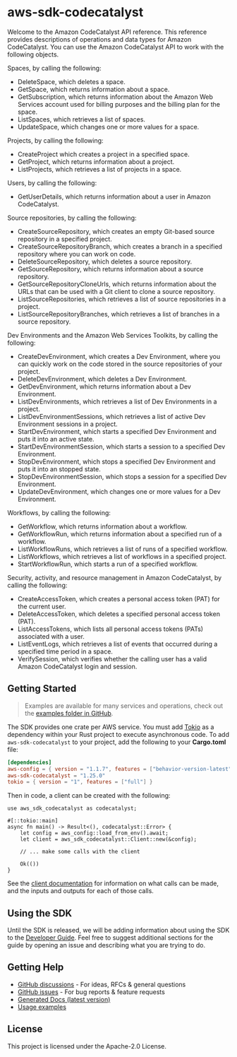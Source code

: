 # aws-sdk-codecatalyst

Welcome to the Amazon CodeCatalyst API reference. This reference provides descriptions of operations and data types for Amazon CodeCatalyst. You can use the Amazon CodeCatalyst API to work with the following objects.

Spaces, by calling the following:
  - DeleteSpace, which deletes a space.
  - GetSpace, which returns information about a space.
  - GetSubscription, which returns information about the Amazon Web Services account used for billing purposes and the billing plan for the space.
  - ListSpaces, which retrieves a list of spaces.
  - UpdateSpace, which changes one or more values for a space.

Projects, by calling the following:
  - CreateProject which creates a project in a specified space.
  - GetProject, which returns information about a project.
  - ListProjects, which retrieves a list of projects in a space.

Users, by calling the following:
  - GetUserDetails, which returns information about a user in Amazon CodeCatalyst.

Source repositories, by calling the following:
  - CreateSourceRepository, which creates an empty Git-based source repository in a specified project.
  - CreateSourceRepositoryBranch, which creates a branch in a specified repository where you can work on code.
  - DeleteSourceRepository, which deletes a source repository.
  - GetSourceRepository, which returns information about a source repository.
  - GetSourceRepositoryCloneUrls, which returns information about the URLs that can be used with a Git client to clone a source repository.
  - ListSourceRepositories, which retrieves a list of source repositories in a project.
  - ListSourceRepositoryBranches, which retrieves a list of branches in a source repository.

Dev Environments and the Amazon Web Services Toolkits, by calling the following:
  - CreateDevEnvironment, which creates a Dev Environment, where you can quickly work on the code stored in the source repositories of your project.
  - DeleteDevEnvironment, which deletes a Dev Environment.
  - GetDevEnvironment, which returns information about a Dev Environment.
  - ListDevEnvironments, which retrieves a list of Dev Environments in a project.
  - ListDevEnvironmentSessions, which retrieves a list of active Dev Environment sessions in a project.
  - StartDevEnvironment, which starts a specified Dev Environment and puts it into an active state.
  - StartDevEnvironmentSession, which starts a session to a specified Dev Environment.
  - StopDevEnvironment, which stops a specified Dev Environment and puts it into an stopped state.
  - StopDevEnvironmentSession, which stops a session for a specified Dev Environment.
  - UpdateDevEnvironment, which changes one or more values for a Dev Environment.

Workflows, by calling the following:
  - GetWorkflow, which returns information about a workflow.
  - GetWorkflowRun, which returns information about a specified run of a workflow.
  - ListWorkflowRuns, which retrieves a list of runs of a specified workflow.
  - ListWorkflows, which retrieves a list of workflows in a specified project.
  - StartWorkflowRun, which starts a run of a specified workflow.

Security, activity, and resource management in Amazon CodeCatalyst, by calling the following:
  - CreateAccessToken, which creates a personal access token (PAT) for the current user.
  - DeleteAccessToken, which deletes a specified personal access token (PAT).
  - ListAccessTokens, which lists all personal access tokens (PATs) associated with a user.
  - ListEventLogs, which retrieves a list of events that occurred during a specified time period in a space.
  - VerifySession, which verifies whether the calling user has a valid Amazon CodeCatalyst login and session.

## Getting Started

> Examples are available for many services and operations, check out the
> [examples folder in GitHub](https://github.com/awslabs/aws-sdk-rust/tree/main/examples).

The SDK provides one crate per AWS service. You must add [Tokio](https://crates.io/crates/tokio)
as a dependency within your Rust project to execute asynchronous code. To add `aws-sdk-codecatalyst` to
your project, add the following to your **Cargo.toml** file:

```toml
[dependencies]
aws-config = { version = "1.1.7", features = ["behavior-version-latest"] }
aws-sdk-codecatalyst = "1.25.0"
tokio = { version = "1", features = ["full"] }
```

Then in code, a client can be created with the following:

```rust,no_run
use aws_sdk_codecatalyst as codecatalyst;

#[::tokio::main]
async fn main() -> Result<(), codecatalyst::Error> {
    let config = aws_config::load_from_env().await;
    let client = aws_sdk_codecatalyst::Client::new(&config);

    // ... make some calls with the client

    Ok(())
}
```

See the [client documentation](https://docs.rs/aws-sdk-codecatalyst/latest/aws_sdk_codecatalyst/client/struct.Client.html)
for information on what calls can be made, and the inputs and outputs for each of those calls.

## Using the SDK

Until the SDK is released, we will be adding information about using the SDK to the
[Developer Guide](https://docs.aws.amazon.com/sdk-for-rust/latest/dg/welcome.html). Feel free to suggest
additional sections for the guide by opening an issue and describing what you are trying to do.

## Getting Help

* [GitHub discussions](https://github.com/awslabs/aws-sdk-rust/discussions) - For ideas, RFCs & general questions
* [GitHub issues](https://github.com/awslabs/aws-sdk-rust/issues/new/choose) - For bug reports & feature requests
* [Generated Docs (latest version)](https://awslabs.github.io/aws-sdk-rust/)
* [Usage examples](https://github.com/awslabs/aws-sdk-rust/tree/main/examples)

## License

This project is licensed under the Apache-2.0 License.

